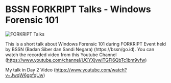 # BSSN FORKRIPT Talks - Windows Forensic 101

![FORKRIPT Talks](https://github.com/digitoktavianto/slide-presentation/raw/main/ITU-Cyber-Threat-Hunting-Worskhop-2020/ITU-Practical-Cyber-Threat-Hunting.jpg)

This is a short talk about Windows Forensic 101 during FORKRIPT Event held by BSSN (Badan Siber dan Sandi Negara) (https://bssn/go.id). You can watch the recorded video from this Youtube Channel (https://www.youtube.com/channel/UCYXjvwiTGFl6QbTc1bm9vfw)

My talk in Day 2 Video (https://www.youtube.com/watch?v=JwqW6gpfqUw)
